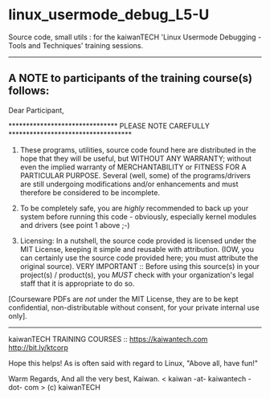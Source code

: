 # linux_usermode_debug_L5-U
Source code, small utils : for the kaiwanTECH 'Linux Usermode Debugging - Tools and Techniques' 
training sessions.

-----------------------------------------------------------
A NOTE to participants of the training course(s) follows:
-----------------------------------------------------------

Dear Participant,

******************************* PLEASE NOTE CAREFULLY ***********************************

1. These programs, utilities, source code found here are distributed in the hope that
they will be useful, but WITHOUT ANY WARRANTY; without even the implied warranty of
MERCHANTABILITY or FITNESS FOR A PARTICULAR PURPOSE.
Several (well, some) of the programs/drivers are still undergoing modifications
and/or enhancements and must therefore be considered to be incomplete.

2. To be completely safe, you are *highly* recommended to back up your system
before running this code - obviously, especially kernel modules and drivers
(see point 1 above ;-)

3. Licensing:
In a nutshell, the source code provided is licensed under the MIT License,
keeping it simple and reusable with attribution. (IOW, you can certainly use
the source code provided here; you must attribute the original source).
VERY IMPORTANT ::
Before using this source(s) in your project(s) / product(s), you *MUST* check
with your organization's legal staff that it is appropriate to do so.

[Courseware PDFs are *not* under the MIT License, they are to be kept
confidential, non-distributable without consent, for your private internal
use only].

*******************************************************************************

kaiwanTECH TRAINING COURSES ::
https://kaiwantech.com
http://bit.ly/ktcorp

Hope this helps! As is often said with regard to Linux, 
"Above all, have fun!"

Warm Regards,
And all the very best,
Kaiwan.
< kaiwan -at- kaiwantech -dot- com >
(c) kaiwanTECH
